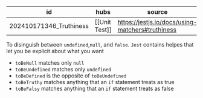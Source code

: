 
| id                      | hubs          | source                                           |
| ----------------------- | ------------- | ------------------------------------------------ |
| 202410171346_Truthiness | [[Unit Test]] | https://jestjs.io/docs/using-matchers#truthiness |
To disinguish between `undefined`,`null`, and `false`. `Jest` contains helpes that let you be explicit about what you want 
- `toBeNull` matches only `null`
- `toBeUndefined` matches only `undefined`
- `toBeDefined` is the opposite of `toBeUndefined`
- `toBeTruthy` matches anything that an `if` statement treats as true
- `toBeFalsy` matches anything that an `if` statement treats as false
